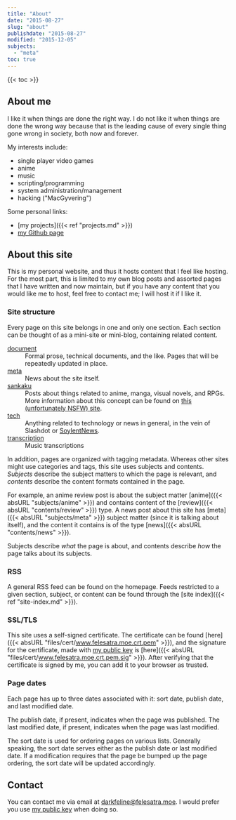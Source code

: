 ```yaml
---
title: "About"
date: "2015-08-27"
slug: "about"
publishdate: "2015-08-27"
modified: "2015-12-05"
subjects:
  - "meta"
toc: true
---
```


<section>
  {{< toc >}}
</section>

## About me

I like it when things are done the right way.  I do not like it when things are
done the wrong way because that is the leading cause of every single thing gone
wrong in society, both now and forever.

My interests include:

- single player video games
- anime
- music
- scripting/programming
- system administration/management
- hacking ("MacGyvering")

Some personal links:

- [my projects]({{< ref "projects.md" >}})
- [my Github page][Github]

[Github]: https://github.com/darkfeline

## About this site

This is my personal website, and thus it hosts content that I feel like hosting.
For the most part, this is limited to my own blog posts and assorted pages that
I have written and now maintain, but if you have any content that you would like
me to host, feel free to contact me; I will host it if I like it.

### Site structure

Every page on this site belongs in one and only one section.  Each section can
be thought of as a mini-site or mini-blog, containing related content.

<dl>
  <dt><a href="/document">document</a></dt>
  <dd>Formal prose, technical documents, and the like.  Pages that will be
    repeatedly updated in place.</dd>
  <dt><a href="/meta">meta</a></dt>
  <dd>News about the site itself.</dd>
  <dt><a href="/sankaku">sankaku</a></dt>
  <dd>Posts about things related to anime, manga, visual novels, and RPGs.  More
    information about this concept can be found on <a
    href="https://www.sankakucomplex.com/about/">this (unfortunately NSFW)
    site</a>.</dd>
  <dt><a href="/tech">tech</a></dt>
  <dd>Anything related to technology or news in general, in the vein of Slashdot
    or <a href="https://soylentnews.org/">SoylentNews</a>.</dd>
  <dt><a href="/transcription">transcription</a></dt>
  <dd>Music transcriptions</dd>
</dl>

In addition, pages are organized with tagging metadata.  Whereas other sites
might use categories and tags, this site uses subjects and contents.
<dfn>Subjects</dfn> describe the subject matters to which the page is relevant,
and <dfn>contents</dfn> describe the content formats contained in the page.

For example, an anime review post is about the subject matter [anime]({{< absURL
"subjects/anime" >}}) and contains content of the [review]({{< absURL
"contents/review" >}}) type.  A news post about this site has [meta]({{< absURL
"subjects/meta" >}}) subject matter (since it is talking about itself), and the
content it contains is of the type [news]({{< absURL "contents/news" >}}).

Subjects describe *what* the page is about, and contents describe *how* the page
talks about its subjects.

### RSS

A general RSS feed can be found on the homepage.  Feeds restricted to a given
section, subject, or content can be found through the
[site index]({{< ref "site-index.md" >}}).

### SSL/TLS

This site uses a self-signed certificate.  The certificate can be found
[here]({{< absURL "files/cert/www.felesatra.moe.crt.pem" >}}), and the signature
for the certificate, made with [my public key][key] is [here]({{< absURL
"files/cert/www.felesatra.moe.crt.pem.sig" >}}).  After verifying that the
certificate is signed by me, you can add it to your browser as trusted.

### Page dates

Each page has up to three dates associated with it: sort date, publish date, and
last modified date.

The publish date, if present, indicates when the page was published.  The last
modified date, if present, indicates when the page was last modified.

The sort date is used for ordering pages on various lists.  Generally speaking,
the sort date serves either as the publish date or last modified date.  If a
modification requires that the page be bumped up the page ordering, the sort
date will be updated accordingly.

## Contact

You can contact me via email at [darkfeline@felesatra.moe][email].  I would
prefer you use [my public key][key] when doing so.

[email]: mailto:darkfeline@felesatra.moe
[key]: https://sks-keyservers.net/pks/lookup?op=get&search=0x871AC6C82D45F74D
